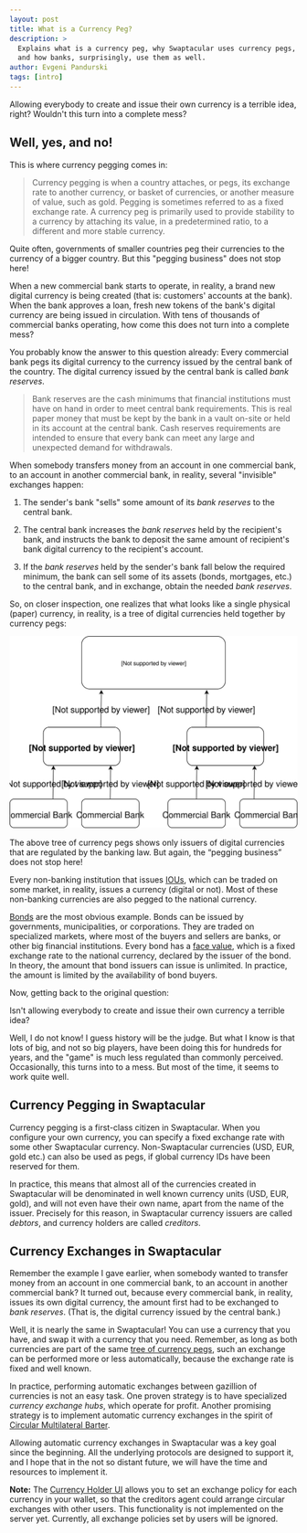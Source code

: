 ```yaml
---
layout: post
title: What is a Currency Peg?
description: >
  Explains what is a currency peg, why Swaptacular uses currency pegs,
  and how banks, surprisingly, use them as well.
author: Evgeni Pandurski
tags: [intro]
---
```


<div class="lead">
  Allowing everybody to create and issue their own currency is a
  terrible idea, right? Wouldn't this turn into a complete mess?
</div>

## Well, yes, and no!

This is where currency pegging comes in:

<!--more-->

> Currency pegging is when a country attaches, or pegs, its exchange
> rate to another currency, or basket of currencies, or another
> measure of value, such as gold. Pegging is sometimes referred to as
> a fixed exchange rate. A currency peg is primarily used to provide
> stability to a currency by attaching its value, in a predetermined
> ratio, to a different and more stable currency.

Quite often, governments of smaller countries peg their currencies to
the currency of a bigger country. But this "pegging business" does not
stop here!

When a new commercial bank starts to operate, in reality, a brand new
digital currency is being created (that is: customers' accounts at the
bank). When the bank approves a loan, fresh new tokens of the bank's
digital currency are being issued in circulation. With tens of
thousands of commercial banks operating, how come this does not turn
into a complete mess?

You probably know the answer to this question already: Every
commercial bank pegs its digital currency to the currency issued by
the central bank of the country. The digital currency issued by the
central bank is called *bank reserves*.

> Bank reserves are the cash minimums that financial institutions must
> have on hand in order to meet central bank requirements. This is
> real paper money that must be kept by the bank in a vault on-site or
> held in its account at the central bank. Cash reserves requirements
> are intended to ensure that every bank can meet any large and
> unexpected demand for withdrawals.

When somebody transfers money from an account in one commercial bank,
to an account in another commercial bank, in reality, several
"invisible" exchanges happen:

1. The sender's bank "sells" some amount of its *bank reserves* to the
   central bank.

2. The central bank increases the *bank reserves* held by the
   recipient's bank, and instructs the bank to deposit the same amount
   of recipient's bank digital currency to the recipient's account.

3. If the *bank reserves* held by the sender's bank fall below the
   required minimum, the bank can sell some of its assets (bonds,
   mortgages, etc.) to the central bank, and in exchange, obtain the
   needed *bank reserves*.

So, on closer inspection, one realizes that what looks like a single
physical (paper) currency, in reality, is a tree of digital currencies
held together by currency pegs:

<div class="message" id="peg-tree">
  <img src="/images/bank-pegs-tree.svg" alt="A tree of currency pegs">
</div>

The above tree of currency pegs shows only issuers of digital
currencies that are regulated by the banking law. But again, the
“pegging business” does not stop here!

Every non-banking institution that issues
[IOUs](https://en.wikipedia.org/wiki/IOU), which can be traded on some
market, in reality, issues a currency (digital or not). Most of these
non-banking currencies are also pegged to the national currency.

[Bonds](https://en.wikipedia.org/wiki/Bond_(finance)) are the most
obvious example. Bonds can be issued by governments, municipalities,
or corporations. They are traded on specialized markets, where most of
the buyers and sellers are banks, or other big financial
institutions. Every bond has a [face
value](https://en.wikipedia.org/wiki/Face_value), which is a fixed
exchange rate to the national currency, declared by the issuer of the
bond. In theory, the amount that bond issuers can issue is
unlimited. In practice, the amount is limited by the availability of
bond buyers.

Now, getting back to the original question:

<div class="message">
  Isn't allowing everybody to create and issue their own currency a
  terrible idea?
</div>

Well, I do not know! I guess history will be the judge. But what I
know is that lots of big, and not so big players, have been doing this
for hundreds for years, and the "game" is much less regulated than
commonly perceived. Occasionally, this turns into to a mess. But most
of the time, it seems to work quite well.

## Currency Pegging in Swaptacular

Currency pegging is a first-class citizen in Swaptacular. When you
configure your own currency, you can specify a fixed exchange rate
with some other Swaptacular currency. Non-Swaptacular currencies (USD,
EUR, gold etc.) can also be used as pegs, if global currency IDs have
been reserved for them.

In practice, this means that almost all of the currencies created in
Swaptacular will be denominated in well known currency units (USD,
EUR, gold), and will not even have their own name, apart from the name
of the issuer. Precisely for this reason, in Swaptacular currency
issuers are called *debtors*, and currency holders are called
*creditors*.

## Currency Exchanges in Swaptacular

Remember the example I gave earlier, when somebody wanted to transfer
money from an account in one commercial bank, to an account in another
commercial bank? It turned out, because every commercial bank, in
reality, issues its own digital currency, the amount first had to be
exchanged to *bank reserves*. (That is, the digital currency issued by
the central bank.)

Well, it is nearly the same in Swaptacular! You can use a currency
that you have, and swap it with a currency that you need. Remember, as
long as both currencies are part of the same [tree of currency
pegs](#peg-tree), such an exchange can be performed more or less
automatically, because the exchange rate is fixed and well known.

In practice, performing automatic exchanges between gazillion of
currencies is not an easy task. One proven strategy is to have
specialized *currency exchange hubs*, which operate for
profit. Another promising strategy is to implement automatic currency
exchanges in the spirit of [Circular Multilateral
Barter](https://epandurski.github.io/swaptacular/cmb/cmb-general.pdf).

Allowing automatic currency exchanges in Swaptacular was a key goal
since the beginning. All the underlying protocols are designed to
support it, and I hope that in the not so distant future, we will have
the time and resources to implement it.

<div class="message">
  <b>Note:</b> The <a href="{{ site.app_demo.creditors_webapp}}">Currency
  Holder UI</a> allows you to set an exchange policy for each currency
  in your wallet, so that the creditors agent could arrange circular
  exchanges with other users. This functionality is not implemented on
  the server yet. Currently, all exchange policies set by users will
  be ignored.
</div>
